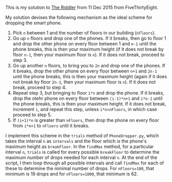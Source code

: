 This is my solution to [The Riddler](https://fivethirtyeight.com/features/whats-the-best-way-to-drop-a-smartphone/?ex_cid=538fb) from 11 Dec 2015 from FiveThirtyEight.

My solution devises the following mechanism as the ideal scheme for dropping the smart phone.

1. Pick `n` between 1 and the number of floors in our building (`nFloors`).
2. Go up `n` floors and drop one of the phones. If it breaks, then go to floor 1 and drop the other phone on every floor between 1 and `n-1` until the phone breaks, this is then your maximum height (if it does not break by floor `n-1`, then your maximum floor is `n`). If it does not break, proceed to step 3.
3. Go up another `n` floors, to bring you to `2n` and drop one of the phones. If it breaks, drop the other phone on every floor between `n+1` and `2n-1` until the phone breaks, this is then your maximum height (again if it does not break by floor `2n-1`, then your maximum floor is `n`). If it does not break, proceed to step 4.
4. Repeat step 3, but bringing to floor `i*n` and drop the phone. If it breaks, drop the otehr phone on every floor between `(i-1)*n+1` and `i*n-1` until the phone breaks, this is then your maximum height. If it does not break, increment `i`, and repeat this step, unless `i*n>nFloors`, in which case proceed to step 5.
5. If `(i+1)*n` is greater than `nFloors`, then drop the phone on every floor from `i*n+1` to `nFloors` until it breaks.

I implement this scheme in the `trials` method of `PhoneDropper.py`, which takes the interval `n` as `intervals` and the floor which is the phone's maximum height as `breakFloor`. In the `findMax` method, for a particular interval `n`, `trials` is called for every possible `breakFloor` to determine the maximum number of drops needed for each interval `n`. At the end of the script, I then loop through all possible intervals and call `findMax` for each of these to determine the minimal number of drops. For `nFloors=100`, that minimum is 19 drops and for `nFloors=1000`, that minimum is 62.
